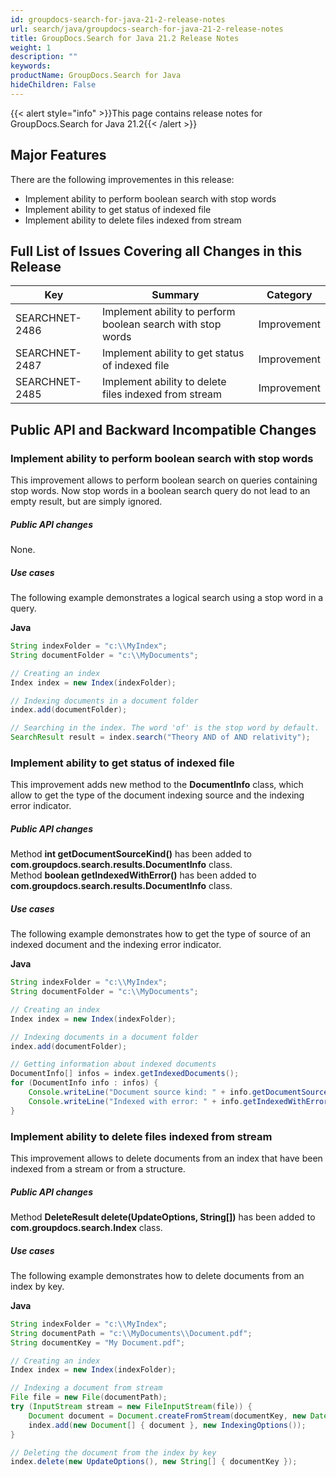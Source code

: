 ```yaml
---
id: groupdocs-search-for-java-21-2-release-notes
url: search/java/groupdocs-search-for-java-21-2-release-notes
title: GroupDocs.Search for Java 21.2 Release Notes
weight: 1
description: ""
keywords: 
productName: GroupDocs.Search for Java
hideChildren: False
---
```

{{< alert style="info" >}}This page contains release notes for GroupDocs.Search for Java 21.2{{< /alert >}}

## Major Features

There are the following improvementes in this release:

  - Implement ability to perform boolean search with stop words
  - Implement ability to get status of indexed file
  - Implement ability to delete files indexed from stream

## Full List of Issues Covering all Changes in this Release

| Key | Summary | Category |
| --- | --- | --- |
| SEARCHNET-2486 | Implement ability to perform boolean search with stop words | Improvement |
| SEARCHNET-2487 | Implement ability to get status of indexed file | Improvement |
| SEARCHNET-2485 | Implement ability to delete files indexed from stream | Improvement |

## Public API and Backward Incompatible Changes

### Implement ability to perform boolean search with stop words

This improvement allows to perform boolean search on queries containing stop words. Now stop words in a boolean search query do not lead to an empty result, but are simply ignored.

##### Public API changes

None.

##### Use cases

The following example demonstrates a logical search using a stop word in a query.

**Java**

```java
String indexFolder = "c:\\MyIndex";
String documentFolder = "c:\\MyDocuments";

// Creating an index
Index index = new Index(indexFolder);

// Indexing documents in a document folder
index.add(documentFolder);

// Searching in the index. The word 'of' is the stop word by default.
SearchResult result = index.search("Theory AND of AND relativity");
```

### Implement ability to get status of indexed file

This improvement adds new method to the **DocumentInfo** class, which allow to get the type of the document indexing source and the indexing error indicator.

##### Public API changes

Method **int getDocumentSourceKind()** has been added to **com.groupdocs.search.results.DocumentInfo** class.  
Method **boolean getIndexedWithError()** has been added to **com.groupdocs.search.results.DocumentInfo** class.

##### Use cases

The following example demonstrates how to get the type of source of an indexed document and the indexing error indicator.

**Java**

```java
String indexFolder = "c:\\MyIndex";
String documentFolder = "c:\\MyDocuments";

// Creating an index
Index index = new Index(indexFolder);

// Indexing documents in a document folder
index.add(documentFolder);

// Getting information about indexed documents
DocumentInfo[] infos = index.getIndexedDocuments();
for (DocumentInfo info : infos) {
    Console.writeLine("Document source kind: " + info.getDocumentSourceKind());
    Console.writeLine("Indexed with error: " + info.getIndexedWithError());
}
```

### Implement ability to delete files indexed from stream

This improvement allows to delete documents from an index that have been indexed from a stream or from a structure.

##### Public API changes

Method **DeleteResult delete(UpdateOptions, String[])** has been added to **com.groupdocs.search.Index** class.

##### Use cases

The following example demonstrates how to delete documents from an index by key.

**Java**

```java
String indexFolder = "c:\\MyIndex";
String documentPath = "c:\\MyDocuments\\Document.pdf";
String documentKey = "My Document.pdf";

// Creating an index
Index index = new Index(indexFolder);

// Indexing a document from stream
File file = new File(documentPath);
try (InputStream stream = new FileInputStream(file)) {
    Document document = Document.createFromStream(documentKey, new Date(System.currentTimeMillis()), ".pdf", stream);
    index.add(new Document[] { document }, new IndexingOptions());
}

// Deleting the document from the index by key
index.delete(new UpdateOptions(), new String[] { documentKey });
```
